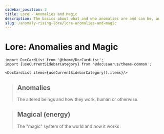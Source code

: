 ```yaml
---
sidebar_position: 2
title: Lore - Anomalies and Magic
description: The basics about what and who anomalies are and can be, and how "magic" works
slug: /anomaly-rising-lore/lore-anomalies-and-magic
---
```


# Lore: Anomalies and Magic

```mdx-code-block
import DocCardList from '@theme/DocCardList';
import {useCurrentSidebarCategory} from '@docusaurus/theme-common';

<DocCardList items={useCurrentSidebarCategory().items}/>
```

> ## Anomalies
> The altered beings and how they work, human or otherwise.

> ## Magical (energy)
> The "magic" system of the world and how it works

